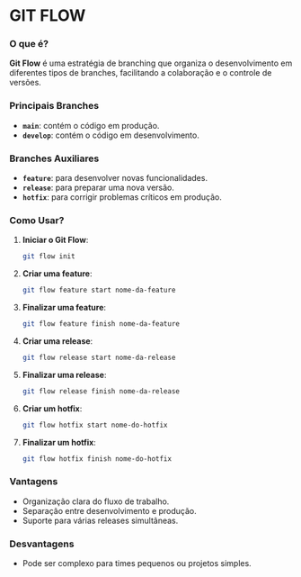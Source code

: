 
# GIT FLOW

### O que é?
**Git Flow** é uma estratégia de branching que organiza o desenvolvimento em diferentes tipos de branches, facilitando a colaboração e o controle de versões.

### Principais Branches
- **`main`**: contém o código em produção.
- **`develop`**: contém o código em desenvolvimento.

### Branches Auxiliares
- **`feature`**: para desenvolver novas funcionalidades.
- **`release`**: para preparar uma nova versão.
- **`hotfix`**: para corrigir problemas críticos em produção.

### Como Usar?
1. **Iniciar o Git Flow**:
   ```bash
   git flow init
   ```
2. **Criar uma feature**:
   ```bash
   git flow feature start nome-da-feature
   ```
3. **Finalizar uma feature**:
   ```bash
   git flow feature finish nome-da-feature
   ```
4. **Criar uma release**:
   ```bash
   git flow release start nome-da-release
   ```
5. **Finalizar uma release**:
   ```bash
   git flow release finish nome-da-release
   ```
6. **Criar um hotfix**:
   ```bash
   git flow hotfix start nome-do-hotfix
   ```
7. **Finalizar um hotfix**:
   ```bash
   git flow hotfix finish nome-do-hotfix
   ```

### Vantagens
- Organização clara do fluxo de trabalho.
- Separação entre desenvolvimento e produção.
- Suporte para várias releases simultâneas.

### Desvantagens
- Pode ser complexo para times pequenos ou projetos simples.


